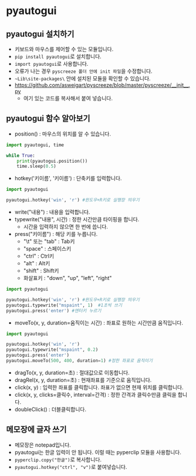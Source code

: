 # pyautogui
## pyautogui 설치하기
* 키보드와 마우스를 제어할 수 있는 모듈입니다.
* ```pip install pyautogui```로 설치합니다. 
* ```import pyautogui```로 사용합니다.
* 오류가 나는 경우 ```pyscreeze 폴더 안에 init 파일```을 수정합니다.
* ```~Lib\site-packages\``` 안에 설치된 모듈을 확인할 수 있습니다.
* https://github.com/asweigart/pyscreeze/blob/master/pyscreeze/__init__.py
    * 여기 있는 코드를 복사해서 붙여 넣습니다. 

## pyautogui 함수 알아보기
* position() : 마우스의 위치를 알 수 있습니다.
```python
import pyautogui, time

while True:
    print(pyautogui.position())
    time.sleep(0.5)
```

* hotkey('키이름', '키이름') : 단축키를 입력합니다.
```python
import pyautogui

pyautogui.hotkey('win', 'r') #윈도우+R키로 실행창 띄우기
```
* write("내용") : 내용을 입력합니다.
* typewrite("내용", 시간) : 정한 시간만큼 타이핑을 합니다.
   * 시간을 입력하지 않으면 한 번에 씁니다. 
* press("키이름") : 해당 키를 누릅니다.
  * "\t" 또는 "tab" : Tab키
  * "space" : 스페이스키
  * "ctrl" : Ctrl키
  * "alt" : Alt키
  * "shift" : Shift키
  * 화살표키 : "down", "up", "left", "right"

```python
import pyautogui

pyautogui.hotkey('win', 'r') #윈도우+R키로 실행창 띄우기
pyautogui.typewrite("mspaint", 1)  #1초씩 쓰기
pyautogui.press('enter') #엔터키 누르기
```

* moveTo(x, y, duration=움직이는 시간) : 좌표로 원하는 시간만큼 움직입니다.
```python
import pyautogui

pyautogui.hotkey('win', 'r')
pyautogui.typewrite("mspaint", 0.2)
pyautogui.press('enter')
pyautogui.moveTo(500, 400, duration=1) #정한 좌표로 움직이기
```

* dragTo(x, y, duration=초) : 절대값으로 이동합니다.
* dragRel(x, y, duration=초) : 현재좌표를 기준으로 움직입니다.
* click(x, y) : 입력한 좌표를 클릭합니다. 좌표가 없으면 현재 위치를 클릭합니다.
* click(x, y, clicks=클릭수, interval=간격) : 정한 간격과 클릭수만큼 클릭을 합니다.
* doubleClick() : 더블클릭합니다.


## 메모장에 글자 쓰기
* 메모장은 notepad입니다.
* pyautogui는 한글 입력이 안 됩니다. 이럴 때는 pyperclip 모듈을 사용합니다.
* ```pyperclip.copy("한글")```로 복사합니다.
* ```pyautogui.hotkey("ctrl", "v")```로 붙여넣습니다.
